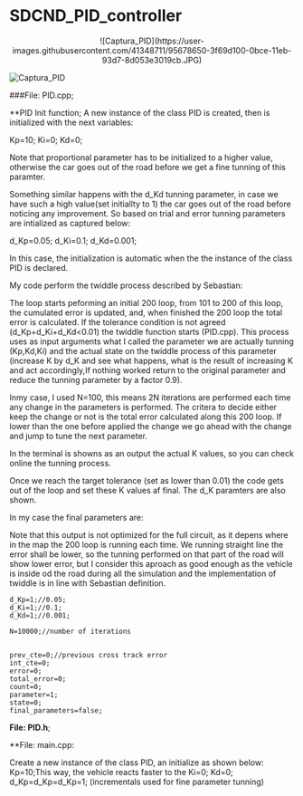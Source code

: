 # SDCND_PID_controller

<p align="center">
![Captura_PID](https://user-images.githubusercontent.com/41348711/95678650-3f69d100-0bce-11eb-93d7-8d053e3019cb.JPG)

![Captura_PID](https://user-images.githubusercontent.com/41348711/95678650-3f69d100-0bce-11eb-93d7-8d053e3019cb.JPG)


###File: PID.cpp; 

**PID Init function;
A new instance of the class PID is created, then is initialized with the next variables:

Kp=10;
Ki=0;
Kd=0;
	
Note that proportional parameter has to be initialized to a higher value, otherwise the car goes out of the road before we get a fine tunning of this paramter.

Something similar happens with the d_Kd tunning parameter, in case we have such a high value(set initiallty to 1) the car goes out of the road before noticing any improvement. So based on trial and error tunning parameters are intialized as captured below:

d_Kp=0.05;
d_Ki=0.1;
d_Kd=0.001;

In this case, the initialization is automatic when the the instance of the class PID is declared.

My code perform the twiddle process described by Sebastian:

The loop starts peforming an initial 200 loop, from 101 to 200 of this loop, the cumulated error is updated, and, when finished the 200 loop the total error is calculated. If the tolerance condition is not agreed (d_Kp+d_Ki+d_Kd<0.01) the twiddle function starts (PID.cpp). This process uses as input arguments what I called the parameter we are actually tunning (Kp,Kd,Ki) and the actual state on the twiddle process of this parameter (increase K by d_K and see what happens, what is the result of increasing K and act accordingly,If nothing worked return to the original parameter and reduce the tunning parameter by a factor 0.9).

Inmy case, I used N=100, this means 2N iterations are performed each time any change in the parameters is performed. The critera to decide either keep the change or not is the total error calculated along this 200 loop. If lower than the one before applied the change we go ahead with the change and jump to tune the next parameter.

In the terminal is showns as an output the actual K values, so you can check online the tunning process.

Once we reach the target tolerance (set as lower than 0.01) the code gets out of the loop and set these K values af final. The d_K paramters are also shown.

In my case the final parameters are:


Note that this output is not optimized for the full circuit, as it depens where in the map the 200 loop is running each time. We running straight line the error shall be lower, so the tunning performed on that part of the road will show lower error, but I consider this aproach as good enough as the vehicle is inside od the road during all the simulation and the implementation of twiddle is in line with Sebastian definition. 




	d_Kp=1;//0.05;
	d_Ki=1;//0.1;
	d_Kd=1;//0.001;
	
	N=10000;//number of iterations

	
	prev_cte=0;//previous cross track error
	int_cte=0;
	error=0;
	total_error=0;
	count=0;
	parameter=1;
	state=0;
	final_parameters=false;

**File: PID.h**; 

**File: main.cpp:

Create a new instance of the class PID, an initialize as shown below:
	Kp=10;This way, the vehicle reacts faster to the 
	Ki=0;
	Kd=0;
	d_Kp=d_Kp=d_Kp=1; (incrementals used for fine parameter tunning)

